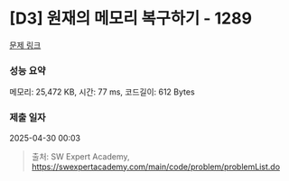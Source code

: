 # [D3] 원재의 메모리 복구하기 - 1289 

[문제 링크](https://swexpertacademy.com/main/code/problem/problemDetail.do?contestProbId=AV19AcoKI9sCFAZN) 

### 성능 요약

메모리: 25,472 KB, 시간: 77 ms, 코드길이: 612 Bytes

### 제출 일자

2025-04-30 00:03



> 출처: SW Expert Academy, https://swexpertacademy.com/main/code/problem/problemList.do
